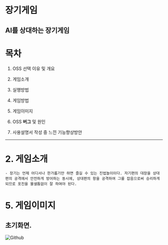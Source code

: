 
장기게임
======

AI를 상대하는 장기게임
-------

# 목차
1. OSS 선택 이유 및 개요

2. 게임소개

3. 실행방법

4. 게임방법

5. 게임이미지

6. OSS **버그** 및 원인

6. 사용설명서 작성 중 느낀 기능향상방안

- - -

# 2. 게임소개
    - 장기는 언제 어디서나 한가롭기만 하면 즐길 수 있는 진법놀이이다. 자기편의 대장을 상대편의 공격에서 안전하게 방어하는 동시에, 상대편의 왕을 공격하여 그를 잡음으로써 승리하게 되므로 포진을 물샐틈없이 잘 하여야 된다.
# 5. 게임이미지
 ## 초기화면.
![Github](jangkimanual/background.png)